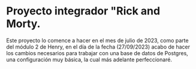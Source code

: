 # Proyecto integrador "Rick and Morty.

Este proyecto lo comence a hacer en el mes de julio de 2023, como parte del módulo 2 de Henry, en el día de la fecha (27/09/2023) acabo de hacer los cambios necesarios para trabajar con una base de datos de Postgres, una configuración muy básica, la cual más adelante perfeccionaré.